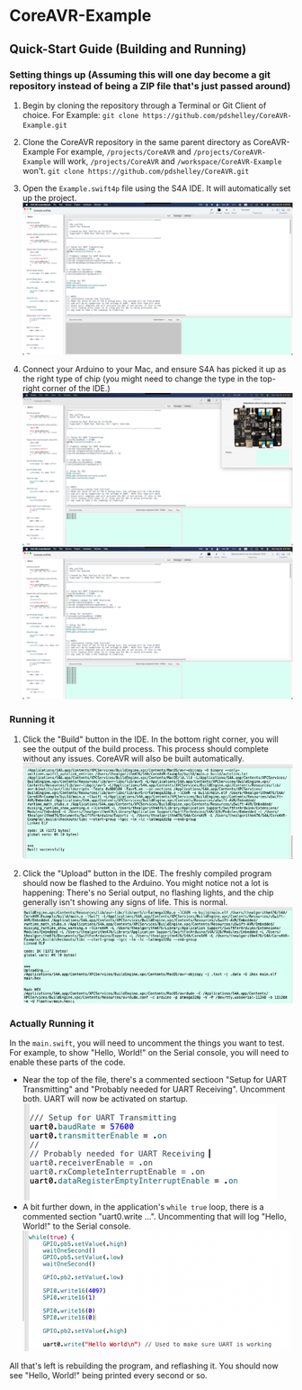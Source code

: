 # CoreAVR-Example


## Quick-Start Guide (Building and Running)
### Setting things up (Assuming this will one day become a git repository instead of being a ZIP file that's just passed around)
1. Begin by cloning the repository through a Terminal or Git Client of choice.
For Example: `git clone https://github.com/pdshelley/CoreAVR-Example.git`

2. Clone the CoreAVR repository in the same parent directory as CoreAVR-Example
For example, `/projects/CoreAVR` and `/projects/CoreAVR-Example` will work, `/projects/CoreAVR` and `/workspace/CoreAVR-Example` won't.
`git clone https://github.com/pdshelley/CoreAVR.git`

3. Open the `Example.swift4p` file using the S4A IDE. It will automatically set up the project.
![Screenshot S4A IDE](assets/20250929163000.png)

4. Connect your Arduino to your Mac, and ensure S4A has picked it up as the right type of chip (you might need to change the type in the top-right corner of the IDE.)
![Arduino Connected](assets/20250929163105.png)
![Manual Override to Arduino UNO](assets/20250929163121.png)

### Running it
1. Click the "Build" button in the IDE. In the bottom right corner, you will see the output of the build process. This process should complete without any issues. CoreAVR will also be built automatically.
![Build Process](assets/20250929163240.png)

2. Click the "Upload" button in the IDE. The freshly compiled program should now be flashed to the Arduino. You might notice not a lot is happening: There's no Serial output, no flashing lights, and the chip generally isn't showing any signs of life. This is normal.
![Upload Process](assets/20250929163318.png)

### Actually Running it
In the `main.swift`, you will need to uncomment the things you want to test. For example, to show "Hello, World!" on the Serial console, you will need to enable these parts of the code.
- Near the top of the file, there's a commented sectioon "Setup for UART Transmitting" and "Probably needed for UART Receiving". Uncomment both. UART will now be activated on startup.
![Uncommented UART code](assets/20250929163357.png)
- A bit further down, in the application's `while true` loop, there is a commented section "uart0.write ...". Uncommenting that will log "Hello, World!" to the Serial console.
![Uncommented HW Code](assets/20250929163454.png)

All that's left is rebuilding the program, and reflashing it. You should now see "Hello, World!" being printed every second or so.